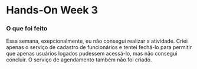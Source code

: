 # Hands-On Week 3

### O que foi feito
Essa semana, exepcionalmente, eu não consegui realizar a atividade. Criei apenas o serviço de cadastro de funcionários
e tentei fechá-lo para permitir que apenas usuários logados pudessem acessá-lo, mas não consegui concluir. O serviço de
agendamento também não foi criado.

